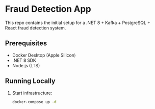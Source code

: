 # Fraud Detection App

This repo contains the initial setup for a .NET 8 + Kafka + PostgreSQL + React fraud detection system.

## Prerequisites

- Docker Desktop (Apple Silicon)  
- .NET 8 SDK  
- Node.js (LTS)

## Running Locally

1. Start infrastructure:  
   ```bash
   docker-compose up -d
